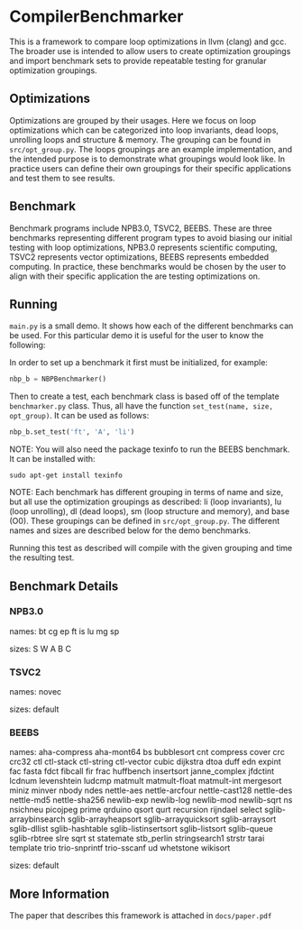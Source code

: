 # CompilerBenchmarker
This is a framework to compare loop optimizations in llvm (clang) and gcc. The broader use is intended to allow users to create optimization groupings and import benchmark sets to provide repeatable testing for granular optimization groupings. 
## Optimizations
Optimizations are grouped by their usages. Here we focus on loop optimizations which can be categorized into loop invariants, dead loops, unrolling loops and structure & memory.
The grouping can be found in ```src/opt_group.py```.
The loops groupings are an example implementation, and the intended purpose is to demonstrate what groupings would look like. In practice users can define their own groupings for their specific applications and test them to see results.
## Benchmark
Benchmark programs include NPB3.0, TSVC2, BEEBS. These are three benchmarks representing different program types to avoid biasing our initial testing with loop optimizations, NPB3.0 represents scientific computing, TSVC2 represents vector optimizations, BEEBS represents embedded computing.
In practice, these benchmarks would be chosen by the user to align with their specific application the are testing optimizations on.
## Running
```main.py``` is a small demo. It shows how each of the different benchmarks can be used. For this particular demo it is useful for the user to know the following:

In order to set up a benchmark it first must be initialized, for example:
```python
nbp_b = NBPBenchmarker()
```

Then to create a test, each benchmark class is based off of the template ```benchmarker.py``` class. Thus, all have the function ```set_test(name, size, opt_group)```. It can be used as follows:
```python
nbp_b.set_test('ft', 'A', 'li')
```
NOTE: You will also need the package texinfo to run the BEEBS benchmark. It can be installed with:
```
sudo apt-get install texinfo
```

NOTE: Each benchmark has different grouping in terms of name and size, but all use the optimization groupings as described: li (loop invariants), lu (loop unrolling), dl (dead loops), sm (loop structure and memory), and base (O0). These groupings can be defined in ```src/opt_group.py```. The different names and sizes are described below for the demo benchmarks.

Running this test as described will compile with the given grouping and time the resulting test.

## Benchmark Details

### NPB3.0
names: bt cg ep ft is lu mg sp

sizes: S W A B C 

### TSVC2
names: novec

sizes: default

### BEEBS
names: aha-compress aha-mont64 bs bubblesort cnt compress cover crc crc32 ctl ctl-stack ctl-string ctl-vector cubic dijkstra dtoa duff edn expint fac fasta fdct fibcall fir frac huffbench insertsort janne_complex jfdctint lcdnum levenshtein ludcmp matmult matmult-float matmult-int mergesort miniz minver nbody ndes nettle-aes nettle-arcfour nettle-cast128 nettle-des nettle-md5 nettle-sha256 newlib-exp newlib-log newlib-mod newlib-sqrt ns nsichneu picojpeg prime qrduino qsort qurt recursion rijndael select sglib-arraybinsearch sglib-arrayheapsort sglib-arrayquicksort sglib-arraysort sglib-dllist sglib-hashtable sglib-listinsertsort sglib-listsort sglib-queue sglib-rbtree slre sqrt st statemate stb_perlin stringsearch1 strstr tarai template trio trio-snprintf trio-sscanf ud whetstone wikisort         

sizes: default

## More Information
The paper that describes this framework is attached in ```docs/paper.pdf```
